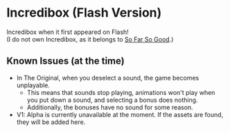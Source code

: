 # Incredibox (Flash Version)
Incredibox when it first appeared on Flash! <br>
(I do not own Incredibox, as it belongs to [So Far So Good](https://sofarsogood.fr).)

## Known Issues (at the time)
* In The Original, when you deselect a sound, the game becomes unplayable.
    * This means that sounds stop playing, animations won't play when you put down a sound, and selecting a bonus does nothing.
    * Additionally, the bonuses have no sound for some reason.
* V1: Alpha is currently unavailable at the moment. If the assets are found, they will be added here.